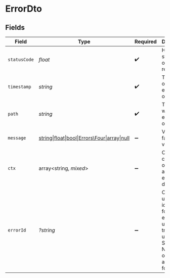 # ErrorDto


## Fields

| Field                                                                                                                    | Type                                                                                                                     | Required                                                                                                                 | Description                                                                                                              | Example                                                                                                                  |
| ------------------------------------------------------------------------------------------------------------------------ | ------------------------------------------------------------------------------------------------------------------------ | ------------------------------------------------------------------------------------------------------------------------ | ------------------------------------------------------------------------------------------------------------------------ | ------------------------------------------------------------------------------------------------------------------------ |
| `statusCode`                                                                                                             | *float*                                                                                                                  | :heavy_check_mark:                                                                                                       | HTTP status code of the error response.                                                                                  | 404                                                                                                                      |
| `timestamp`                                                                                                              | *string*                                                                                                                 | :heavy_check_mark:                                                                                                       | Timestamp of when the error occurred.                                                                                    | 2024-12-12T13:00:00Z                                                                                                     |
| `path`                                                                                                                   | *string*                                                                                                                 | :heavy_check_mark:                                                                                                       | The path where the error occurred.                                                                                       | /api/v1/resource                                                                                                         |
| `message`                                                                                                                | [string\|float\|bool\|Errors\Four\|array\|null](../../Models/Errors/Message.md)                                          | :heavy_minus_sign:                                                                                                       | Value that failed validation                                                                                             | xx xx xx                                                                                                                 |
| `ctx`                                                                                                                    | array<string, *mixed*>                                                                                                   | :heavy_minus_sign:                                                                                                       | Optional context object for additional error details.                                                                    | {<br/>"workflowId": "some_wf_id",<br/>"stepId": "some_wf_id"<br/>}                                                       |
| `errorId`                                                                                                                | *?string*                                                                                                                | :heavy_minus_sign:                                                                                                       | Optional unique identifier for the error, useful for tracking using Sentry and <br/>      New Relic, only available for 500. | abc123                                                                                                                   |